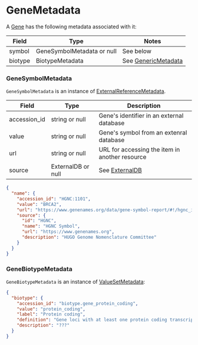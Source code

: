 # GeneMetadata

A [Gene](./gene.md) has the following metadata associated with it:

| Field          | Type                         | Notes
|----------------|------------------------------|-------------|
| symbol         | GeneSymbolMetadata or null   | See below
| biotype        | BiotypeMetadata              | See [GenericMetadata](./generic_metadata.md)


### GeneSymbolMetadata
`GeneSymbolMetadata` is an instance of [ExternalReferenceMetadata](./metadata.md).

| Field          | Type                 | Description                                     |
|----------------|----------------------|-------------------------------------------------|
| accession_id   | string or null       | Gene's identifier in an external database       |
| value          | string or null       | Gene's symbol from an extenral database         |
| url            | string or null       | URL for accessing the item in another resource  |
| source         | ExternalDB or null   | See [ExternalDB](./external_db.md)              |


```json
{
  "name": {
    "accession_id": "HGNC:1101",
    "value": "BRCA2",
    "url": "https://www.genenames.org/data/gene-symbol-report/#!/hgnc_id/HGNC:1101",
    "source": {
      "id": "HGNC",
      "name": "HGNC Symbol",
      "url": "https://www.genenames.org",
      "description": "HUGO Genome Nomenclature Committee"
    }
  }
}
```

### GeneBiotypeMetadata
`GeneBiotypeMetadata` is an instance of [ValueSetMetadata](./metadata.md):

```json
{
  "biotype": {
    "accession_id": "biotype.gene_protein_coding",
    "value": "protein_coding",
    "label": "Protein coding",
    "definition": "Gene loci with at least one protein coding transcript.",
    "description": "???"
  }
}
```
